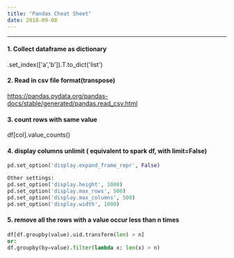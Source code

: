 ```yaml
---
title: "Pandas Cheat Sheet"
date: 2018-09-08
---
```

---------------------
#### 1. Collect dataframe as dictionary
.set_index(['a','b']).T.to_dict('list')

#### 2. Read in csv file format(transpose) 
https://pandas.pydata.org/pandas-docs/stable/generated/pandas.read_csv.html

#### 3. count rows with same value
df[col].value_counts()

#### 4. display columns unlimit ( equivalent to spark df, with limit=False)
```Python
pd.set_option('display.expand_frame_repr', False)

Other settings:
pd.set_option('display.height', 1000)
pd.set_option('display.max_rows', 500)
pd.set_option('display.max_columns', 500)
pd.set_option('display.width', 1000)
```

#### 5. remove all the rows with a value occur less than n times
```Python
df[df.groupby(value).uid.transform(len) > n]
or:
df.groupby(by=value).filter(lambda x: len(x) > n)
```
<!--stackedit_data:
eyJoaXN0b3J5IjpbMTkxNTE2MzcwMCwxODM2NjYxOTE0XX0=
-->